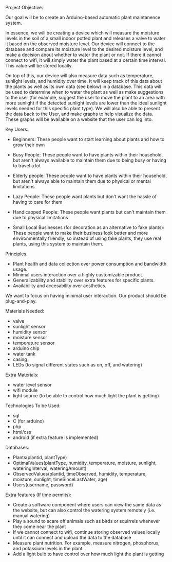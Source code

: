 Project Objective: 

Our goal will be to create an Arduino-based automatic plant maintanence system.

In essence, we will be creating a device which will measure the moisture levels in the soil of a small indoor potted plant and releases a valve to water it based on the observed moisture level. Our device will connect to the database and compare its moisture level to the desired moisture level, and make a decision about whether to water the plant or not. If there it cannot connect to wifi, it will simply water the plant based at a certain time interval. This value will be stored locally.

On top of this, our device will also measure data such as temperature, sunlight levels, and humidity over time. It will keep track of this data about the plants as well as its own data (see below) in a database. This data will be used to determine when to water the plant as well as make suggestions to the user (for example, suggest the user to move the plant to an area with more sunlight if the detected sunlight levels are lower than the ideal sunlight levels needed for this specific plant type). We will also be able to present the data back to the User, and make graphs to help visualize the data. These graphs will be available on a website that the user can log into. 



Key Users:
- Beginners:
  These people want to start learning about plants and how to grow their own
  
- Busy People:
  These people want to have plants within their household, but aren't always available to maintain them due to being busy or having to travel a lot
  
- Elderly people:
  These people want to have plants within their household, but aren't always able to maintain them due to physical or mental limitations
  
- Lazy People:
  These people want plants but don't want the hassle of having to care for them
  
- Handicapped People:
  These people want plants but can't maintain them due to physical limitations
  
- Small Local Businesses (for decoration as an alternative to fake plants):
  These people want to make their business look better and more environmentally friendly, so instead of using fake plants, they use real plants, using this system to maintain them.
  

 
Principles: 
  - Plant health and data collection over power consumption and bandwidth usage.
  - Minimal users interaction over a highly customizable product.
  - Generalizability and stability over extra features for specific plants.
  - Availability and accesability over aesthetics.

We want to focus on having minimal user interaction. Our product should be plug-and-play.

Materials Needed:
- valve
- sunlight sensor
- humidity sensor
- moisture sensor
- temperature sensor
- arduino chip
- water tank
- casing
- LEDs (to signal different states such as on, off, and watering)

Extra Materials:
- water level sensor
- wifi module
- light source (to be able to control how much light the plant is getting)

Technologies To be Used:
- sql
- C (for arduino)
- php
- html/css
- android (if extra feature is implemented)


Databases:
- Plants(plantid, plantType)
- OptimalValues(plantType, humidity, temperature, moisture, sunlight, wateringInterval, wateringAmount)
- ObservedValues(plantid, timeObserved, humidity, temperature, moisture, sunlight, timeSinceLastWater, age)
- Users(username, password)


Extra features (If time permits):
- Create a software component where users can view the same data as the website, but can also control the watering system remotely (i.e. manual watering)
- Play a sound to scare off animals such as birds or squirrels whenever they come near the plant
- If we cannot connect to wifi, continue storing observed values locally until it can connect and upload the data to the database
- Measure plant nutrition. For example, measure nitrogen, phosphorus, and potassium levels in the plant.
- Add a light bulb to have control over how much light the plant is getting





